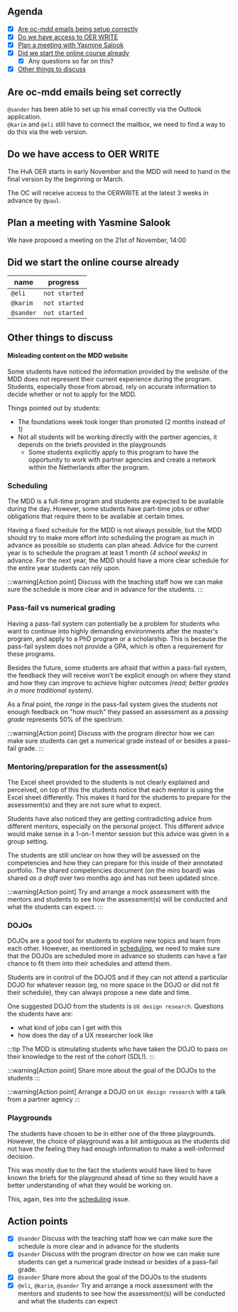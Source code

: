 ## Agenda

- [x] [Are oc-mdd emails being setup correctly](#are-oc-mdd-emails-being-setup-correctly)
- [x] [Do we have access to OER WRITE](#do-we-have-access-to-oer-write)
- [x] [Plan a meeting with Yasmine Salook](#plan-a-meeting-with-yasmine-salook)
- [x] [Did we start the online course already](#did-we-start-the-online-course-already)
  - [x] Any questions so far on this?
- [x] [Other things to discuss](#other-things-to-discuss)

## Are oc-mdd emails being set correctly

`@sander` has been able to set up his email correctly via the Outlook application.<br/>
`@karim` and `@eli` still have to connect the mailbox, we need to find a way to do this via the web version.

## Do we have access to OER WRITE

The HvA OER starts in early November and the MDD will need to hand in the final version by the beginning or March.

The OC will receive access to the OERWRITE at the latest 3 weeks in advance by `@paul`.

## Plan a meeting with Yasmine Salook

We have proposed a meeting on the <time datetime="2023-11-21 14:00">21st of November, 14:00</time>

## Did we start the online course already

| name      | progress      |
| --------- | ------------- |
| `@eli`    | `not started` |
| `@karim`  | `not started` |
| `@sander` | `not started` |

## Other things to discuss

#### Misleading content on the MDD website

Some students have noticed the information provided by the website of the MDD does not represent their current experience during the program. Students, especially those from abroad, rely on accurate information to decide whether or not to apply for the MDD.

Things pointed out by students:

- The foundations week took longer than promoted (2 months instead of 1)
- Not all students will be working directly with the partner agencies, it depends on the briefs provided in the playgrounds
  - Some students explicitly apply to this program to have the opportunity to work with partner agencies and create a network within the Netherlands after the program.

### Scheduling

The MDD is a full-time program and students are expected to be available during the day. However, some students have part-time jobs or other obligations that require them to be available at certain times.

Having a fixed schedule for the MDD is not always possible, but the MDD should try to make more effort into scheduling the program as much in advance as possible so students can plan ahead. Advice for the current year is to schedule the program at least 1 month _(4 school weeks)_ in advance. For the next year, the MDD should have a more clear schedule for the entire year students can rely upon.

:::warning[Action point]
Discuss with the teaching staff how we can make sure the schedule is more clear and in advance for the students.
:::

### Pass-fail vs numerical grading

Having a pass-fail system can potentially be a problem for students who want to continue into highly demanding environments after the master's program, and apply to a PhD program or a scholarship. This is because the pass-fail system does not provide a GPA, which is often a requirement for these programs.

Besides the future, some students are afraid that within a pass-fail system, the feedback they will receive won't be explicit enough on where they stand and how they can improve to achieve higher outcomes _(read; better grades in a more traditional system)_.

As a final point, the _range_ in the pass-fail system gives the students not enough feedback on "how much" they passed an assessment as a _passing grade_ represents 50% of the spectrum.

:::warning[Action point]
Discuss with the program director how we can make sure students can get a numerical grade instead of or besides a pass-fail grade.
:::

### Mentoring/preparation for the assessment(s)

The Excel sheet provided to the students is not clearly explained and perceived, on top of this the students notice that each mentor is using the Excel sheet differently. This makes it hard for the students to prepare for the assessment(s) and they are not sure what to expect.

Students have also noticed they are getting contradicting advice from different mentors, especially on the personal project. This different advice would make sense in a 1-on-1 mentor session but this advice was given in a group setting.

The students are still unclear on how they will be assessed on the competencies and how they can prepare for this inside of their annotated portfolio. The shared competencies document (on the miro board) was shared _as a draft_ over two months ago and has not been updated since.

:::warning[Action point]
Try and arrange a mock assessment with the mentors and students to see how the assessment(s) will be conducted and what the students can expect.
:::

### DOJOs

DOJOs are a good tool for students to explore new topics and learn from each other. However, as mentioned in [scheduling](#scheduling), we need to make sure that the DOJOs are scheduled more in advance so students can have a fair chance to fit them into their schedules and attend them.

Students are in control of the DOJOS and if they can not attend a particular DOJO for whatever reason (eg, no more space in the DOJO or did not fit their schedule), they can always propose a new date and time.

One suggested DOJO from the students is `UX design research`. Questions the students have are:

- what kind of jobs can I get with this
- how does the day of a UX researcher look like

:::tip
The MDD is stimulating students who have taken the DOJO to pass on their knowledge to the rest of the cohort (SDL!).
:::

:::warning[Action point]
Share more about the goal of the DOJOs to the students
:::

:::warning[Action point]
Arrange a DOJO on `UX design research` with a talk from a partner agency
:::

### Playgrounds

The students have chosen to be in either one of the three playgrounds. However, the choice of playground was a bit ambiguous as the students did not have the feeling they had enough information to make a well-informed decision.

This was mostly due to the fact the students would have liked to have known the briefs for the playground ahead of time so they would have a better understanding of what they would be working on.

This, again, ties into the [scheduling](#scheduling) issue.

## Action points

- [x] `@sander` Discuss with the teaching staff how we can make sure the schedule is more clear and in advance for the students
- [x] `@sander` Discuss with the program director on how we can make sure students can get a numerical grade instead or besides of a pass-fail grade.
- [x] `@sander` Share more about the goal of the DOJOs to the students
- [x] `@eli`, `@karim`, `@sander` Try and arrange a mock assessment with the mentors and students to see how the assessment(s) will be conducted and what the students can expect
